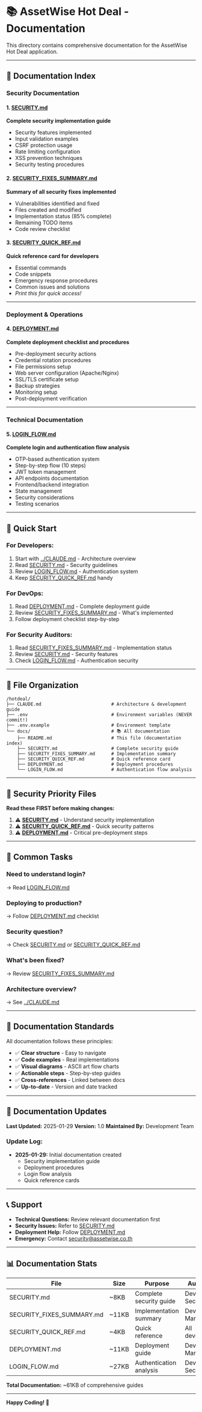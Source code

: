 # 📚 AssetWise Hot Deal - Documentation

This directory contains comprehensive documentation for the AssetWise Hot Deal application.

---

## 📖 Documentation Index

### **Security Documentation**

#### 1. [SECURITY.md](SECURITY.md)
**Complete security implementation guide**
- Security features implemented
- Input validation examples
- CSRF protection usage
- Rate limiting configuration
- XSS prevention techniques
- Security testing procedures

#### 2. [SECURITY_FIXES_SUMMARY.md](SECURITY_FIXES_SUMMARY.md)
**Summary of all security fixes implemented**
- Vulnerabilities identified and fixed
- Files created and modified
- Implementation status (85% complete)
- Remaining TODO items
- Code review checklist

#### 3. [SECURITY_QUICK_REF.md](SECURITY_QUICK_REF.md)
**Quick reference card for developers**
- Essential commands
- Code snippets
- Emergency response procedures
- Common issues and solutions
- *Print this for quick access!*

---

### **Deployment & Operations**

#### 4. [DEPLOYMENT.md](DEPLOYMENT.md)
**Complete deployment checklist and procedures**
- Pre-deployment security actions
- Credential rotation procedures
- File permissions setup
- Web server configuration (Apache/Nginx)
- SSL/TLS certificate setup
- Backup strategies
- Monitoring setup
- Post-deployment verification

---

### **Technical Documentation**

#### 5. [LOGIN_FLOW.md](LOGIN_FLOW.md)
**Complete login and authentication flow analysis**
- OTP-based authentication system
- Step-by-step flow (10 steps)
- JWT token management
- API endpoints documentation
- Frontend/backend integration
- State management
- Security considerations
- Testing scenarios

---

## 🚀 Quick Start

### **For Developers:**
1. Start with [../CLAUDE.md](../CLAUDE.md) - Architecture overview
2. Read [SECURITY.md](SECURITY.md) - Security guidelines
3. Review [LOGIN_FLOW.md](LOGIN_FLOW.md) - Authentication system
4. Keep [SECURITY_QUICK_REF.md](SECURITY_QUICK_REF.md) handy

### **For DevOps:**
1. Read [DEPLOYMENT.md](DEPLOYMENT.md) - Complete deployment guide
2. Review [SECURITY_FIXES_SUMMARY.md](SECURITY_FIXES_SUMMARY.md) - What's implemented
3. Follow deployment checklist step-by-step

### **For Security Auditors:**
1. Read [SECURITY_FIXES_SUMMARY.md](SECURITY_FIXES_SUMMARY.md) - Implementation status
2. Review [SECURITY.md](SECURITY.md) - Security features
3. Check [LOGIN_FLOW.md](LOGIN_FLOW.md) - Authentication security

---

## 📂 File Organization

```
/hotdeal/
├── CLAUDE.md                          # Architecture & development guide
├── .env                               # Environment variables (NEVER commit!)
├── .env.example                       # Environment template
└── docs/                              # 📚 All documentation
    ├── README.md                      # This file (documentation index)
    ├── SECURITY.md                    # Complete security guide
    ├── SECURITY_FIXES_SUMMARY.md      # Implementation summary
    ├── SECURITY_QUICK_REF.md          # Quick reference card
    ├── DEPLOYMENT.md                  # Deployment procedures
    └── LOGIN_FLOW.md                  # Authentication flow analysis
```

---

## 🔐 Security Priority Files

**Read these FIRST before making changes:**

1. ⚠️ **[SECURITY.md](SECURITY.md)** - Understand security implementation
2. ⚠️ **[SECURITY_QUICK_REF.md](SECURITY_QUICK_REF.md)** - Quick security patterns
3. ⚠️ **[DEPLOYMENT.md](DEPLOYMENT.md)** - Critical pre-deployment steps

---

## 🎯 Common Tasks

### **Need to understand login?**
→ Read [LOGIN_FLOW.md](LOGIN_FLOW.md)

### **Deploying to production?**
→ Follow [DEPLOYMENT.md](DEPLOYMENT.md) checklist

### **Security question?**
→ Check [SECURITY.md](SECURITY.md) or [SECURITY_QUICK_REF.md](SECURITY_QUICK_REF.md)

### **What's been fixed?**
→ Review [SECURITY_FIXES_SUMMARY.md](SECURITY_FIXES_SUMMARY.md)

### **Architecture overview?**
→ See [../CLAUDE.md](../CLAUDE.md)

---

## 📝 Documentation Standards

All documentation follows these principles:

- ✅ **Clear structure** - Easy to navigate
- ✅ **Code examples** - Real implementations
- ✅ **Visual diagrams** - ASCII art flow charts
- ✅ **Actionable steps** - Step-by-step guides
- ✅ **Cross-references** - Linked between docs
- ✅ **Up-to-date** - Version and date tracked

---

## 🔄 Documentation Updates

**Last Updated:** 2025-01-29
**Version:** 1.0
**Maintained By:** Development Team

### **Update Log:**
- **2025-01-29:** Initial documentation created
  - Security implementation guide
  - Deployment procedures
  - Login flow analysis
  - Quick reference cards

---

## 📞 Support

- **Technical Questions:** Review relevant documentation first
- **Security Issues:** Refer to [SECURITY.md](SECURITY.md)
- **Deployment Help:** Follow [DEPLOYMENT.md](DEPLOYMENT.md)
- **Emergency:** Contact security@assetwise.co.th

---

## 📊 Documentation Stats

| File | Size | Purpose | Audience |
|------|------|---------|----------|
| SECURITY.md | ~8KB | Complete security guide | Developers, Security |
| SECURITY_FIXES_SUMMARY.md | ~11KB | Implementation summary | Developers, Managers |
| SECURITY_QUICK_REF.md | ~4KB | Quick reference | All developers |
| DEPLOYMENT.md | ~11KB | Deployment guide | DevOps, Managers |
| LOGIN_FLOW.md | ~27KB | Authentication analysis | Developers, Security |

**Total Documentation:** ~61KB of comprehensive guides

---

**Happy Coding! 🚀**